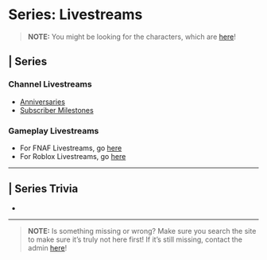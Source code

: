 # Series: Livestreams

> **NOTE:** You might be looking for the characters, which are [here](../chapter_5.md)!


## | Series

### Channel Livestreams
- [Anniversaries](6.Series/Anniversary_Livestreams.md)
- [Subscriber Milestones](6.Series/Subscriber_Milestone_Livestreams.md)

### Gameplay Livestreams
- For FNAF Livestreams, go [here](6.Series/FNAF/Gameplay_Livestreams.md)
- For Roblox Livestreams, go [here](6.Series/Other_Games/Roblox.md)

----

## | Series Trivia
- 

----
 
> **NOTE:** Is something missing or wrong? Make sure you search the site to make sure it’s truly not here first! If it’s still missing, contact the admin [here](../chapter_2.md)!